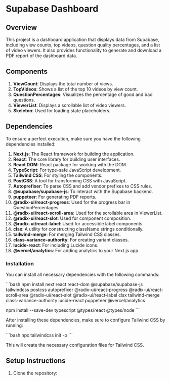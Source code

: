 # Supabase Dashboard

## Overview
This project is a dashboard application that displays data from Supabase, including view counts, top videos, question quality percentages, and a list of video viewers. It also provides functionality to generate and download a PDF report of the dashboard data.

## Components

1. **ViewCount**: Displays the total number of views.
2. **TopVideos**: Shows a list of the top 10 videos by view count.
3. **QuestionPercentages**: Visualizes the percentage of good and bad questions.
4. **ViewerList**: Displays a scrollable list of video viewers.
5. **Skeleton**: Used for loading state placeholders.

## Dependencies

To ensure a perfect execution, make sure you have the following dependencies installed:

1. **Next.js**: The React framework for building the application.
2. **React**: The core library for building user interfaces.
3. **React DOM**: React package for working with the DOM.
4. **TypeScript**: For type-safe JavaScript development.
5. **Tailwind CSS**: For styling the components.
6. **PostCSS**: A tool for transforming CSS with JavaScript.
7. **Autoprefixer**: To parse CSS and add vendor prefixes to CSS rules.
8. **@supabase/supabase-js**: To interact with the Supabase backend.
9. **puppeteer**: For generating PDF reports.
10. **@radix-ui/react-progress**: Used for the progress bar in QuestionPercentages.
11. **@radix-ui/react-scroll-area**: Used for the scrollable area in ViewerList.
12. **@radix-ui/react-slot**: Used for component composition.
13. **@radix-ui/react-label**: Used for accessible label components.
14. **clsx**: A utility for constructing className strings conditionally.
15. **tailwind-merge**: For merging Tailwind CSS classes.
16. **class-variance-authority**: For creating variant classes.
17. **lucide-react**: For including Lucide icons.
18. **@vercel/analytics**: For adding analytics to your Next.js app.

### Installation

You can install all necessary dependencies with the following commands:

\`\`\`bash
npm install next react react-dom @supabase/supabase-js tailwindcss postcss autoprefixer @radix-ui/react-progress @radix-ui/react-scroll-area @radix-ui/react-slot @radix-ui/react-label clsx tailwind-merge class-variance-authority lucide-react puppeteer @vercel/analytics

npm install --save-dev typescript @types/react @types/node
\`\`\`

After installing these dependencies, make sure to configure Tailwind CSS by running:

\`\`\`bash
npx tailwindcss init -p
\`\`\`

This will create the necessary configuration files for Tailwind CSS.

## Setup Instructions

1. Clone the repository:

